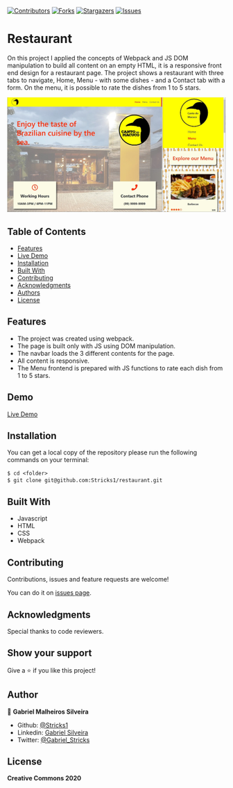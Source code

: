 [![Contributors][contributors-shield]][contributors-url]
[![Forks][forks-shield]][forks-url]
[![Stargazers][stars-shield]][stars-url]
[![Issues][issues-shield]][issues-url]

# Restaurant

On this project I applied the concepts of Webpack and JS DOM manipulation to build all content on an empty HTML, it is a responsive front end design for a restaurant page. 
The project shows a restaurant with three tabs to navigate, Home, Menu - with some dishes - and a Contact tab with a form. 
On the menu, it is possible to rate the dishes from 1 to 5 stars.

![screenshot](./src/img/restaurant.jpg)

## Table of Contents

* [Features](#features)
* [Live Demo](#demo)
* [Installation](#installation)
* [Built With](#built-with)
* [Contributing](#contributing)
* [Acknowledgments](#acknowledgments)
* [Authors](#author)
* [License](#license)

## Features
 - The project was created using webpack.
 - The page is built only with JS using DOM manipulation.
 - The navbar loads the 3 different contents for the page.
 - All content is responsive.
 - The Menu frontend is prepared with JS functions to rate each dish from 1 to 5 stars.

## Demo

[Live Demo](https://raw.githack.com/Stricks1/JsTicTacToe/feature-ai/index.html)

## Installation

You can get a local copy of the repository please run the following commands on your terminal:
```
$ cd <folder>
$ git clone git@github.com:Stricks1/restaurant.git
```

## Built With
- Javascript
- HTML
- CSS
- Webpack

## Contributing

Contributions, issues and feature requests are welcome!

You can do it on [issues page](issues/).

## Acknowledgments

Special thanks to code reviewers.

## Show your support

Give a ⭐️ if you like this project!

## Author

👤 **Gabriel Malheiros Silveira**

- Github: [@Stricks1](https://github.com/Stricks1)
- Linkedin: [Gabriel Silveira](https://linkedin.com/in/gabriel-malheiros-silveira/)
- Twitter: [@Gabriel_Stricks](https://twitter.com/Gabriel_Stricks)

## License

<strong>Creative Commons 2020</strong>

<!-- MARKDOWN LINKS & IMAGES -->

[contributors-shield]: https://img.shields.io/github/contributors/stricks1/restaurant.svg?style=flat-square
[contributors-url]: https://github.com/stricks1/restaurant/graphs/contributors
[forks-shield]: https://img.shields.io/github/forks/stricks1/restaurant.svg?style=flat-square
[forks-url]: https://github.com/stricks1/restaurant/network/members
[stars-shield]: https://img.shields.io/github/stars/stricks1/restaurant.svg?style=flat-square
[stars-url]: https://github.com/stricks1/restaurant/stargazers
[issues-shield]: https://img.shields.io/github/issues/stricks1/restaurant.svg?style=flat-square
[issues-url]: https://github.com/stricks1/restaurant/issues